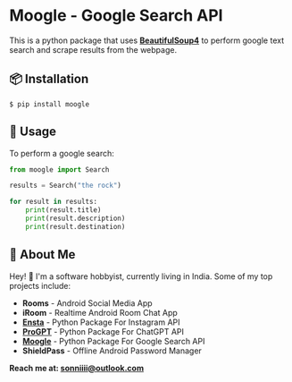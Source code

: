# Moogle - Google Search API
This is a python package that uses [**BeautifulSoup4**](https://pypi.org/project/beautifulsoup4/) to perform google text search and scrape results from the webpage.

## 📦 Installation
```shell
$ pip install moogle
```

## 🚀 Usage
To perform a google search:
```python
from moogle import Search

results = Search("the rock")

for result in results:
    print(result.title)
    print(result.description)
    print(result.destination)
```

## 🧔 About Me
Hey! 👋 I'm a software hobbyist, currently living in India. Some of my top projects include:

- **Rooms** - Android Social Media App
- **iRoom** - Realtime Android Room Chat App
- [**Ensta**](https://github.com/diezo/ensta) - Python Package For Instagram API
- [**ProGPT**](https://github.com/diezo/progpt) - Python Package For ChatGPT API
- [**Moogle**](https://github.com/diezo/moogle) - Python Package For Google Search API
- **ShieldPass** - Offline Android Password Manager

**Reach me at: sonniiii@outlook.com**
